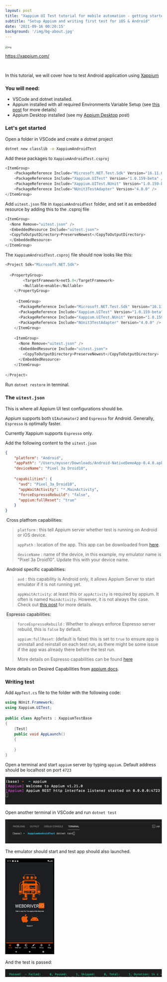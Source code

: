 ```yaml
---
layout: post
title: "Xappium UI Test tutorial for mobile automation - getting started Android"
subtitle: "Setup Appium and writing first test for iOS & Android"
date: '2021-09-16 00:20:15'
background: '/img/bg-about.jpg'
---
```


<img src="https://xappium.com/images/xappium-bot.png" alt="img" style="zoom:50%;" />

https://xappium.com/	

<br/>

In this tutorial, we will cover how to test Android application using [Xappium](https://github.com/Xappium/xappium.uitest)

### You will need:

* VSCode and dotnet installed.
* Appium installed with all required Environments Variable Setup (see [this post](https://mauiautomation.com/setup-appium-dotnet/) for more details)
* Appium Desktop installed (see my [Appium Desktop](https://mauiautomation.com/appium-desktop-locate-element/) post)



### Let's get started

Open a folder in VSCode and create a dotnet project

```bash
dotnet new classlib -o XappiumAndroidTest
```

Add these packages to `XappiumAndroidTest.csproj`

```c#
<ItemGroup>
	<PackageReference Include="Microsoft.NET.Test.Sdk" Version="16.11.0" />
	<PackageReference Include="Xappium.UITest" Version="1.0.159-beta" />
	<PackageReference Include="Xappium.UITest.NUnit" Version="1.0.159-beta" />
	<PackageReference Include="NUnit3TestAdapter" Version="4.0.0" />
</ItemGroup>
```

Add `uitest.json` file in `XappiumAndroidTest` folder, and set it as embedded resource by adding this to the .csproj file

```c#
<ItemGroup>
  <None Remove="uitest.json" />
  <EmbeddedResource Include="uitest.json">
  <CopyToOutputDirectory>PreserveNewest</CopyToOutputDirectory>
  </EmbeddedResource>
</ItemGroup>
```



The `XappiumAndroidTest.csproj` file should now looks like this:

```csharp
<Project Sdk="Microsoft.NET.Sdk">

  <PropertyGroup>
        <TargetFramework>net5.0</TargetFramework>
        <Nullable>enable</Nullable>
    </PropertyGroup>

     <ItemGroup>
      <PackageReference Include="Microsoft.NET.Test.Sdk" Version="16.11.0" />
      <PackageReference Include="Xappium.UITest" Version="1.0.159-beta" />
      <PackageReference Include="Xappium.UITest.NUnit" Version="1.0.159-beta" />
      <PackageReference Include="NUnit3TestAdapter" Version="4.0.0" />
    </ItemGroup>

    <ItemGroup>
      <None Remove="uitest.json" />
      <EmbeddedResource Include="uitest.json">
        <CopyToOutputDirectory>PreserveNewest</CopyToOutputDirectory>
      </EmbeddedResource>
    </ItemGroup>

</Project>

```

Run `dotnet restore` in terminal.



### The `uitest.json`

This is where all Appium UI test configurations should be.

Appium supports both `UIAutomator2` and `Espresso` for Android. Generally, `Espresso` is optimally faster.

Currently Xappium supports `Espresso` only.

Add the following content to the `uitest.json`

```json
{
	"platform": "Android",
	"appPath": "/Users/myuser/Downloads/Android-NativeDemoApp-0.4.0.apk",
	"deviceName": "Pixel 3a Droid10",
	
	"capabilities": {
	  "avd": "Pixel_3a_Droid10",
	  "appWaitActivity": "*.MainActivity",
	  "forceEspressoRebuild": "false",
	  "appium:fullReset": "true"
	}
}
```

​		Cross platfrom capabilities:

> `platform` : this tell Appium server whether test is running on Android or iOS device.
>
> `appPath` : location of the app. This app can be downloaded from  [here](https://github.com/webdriverio/native-demo-app/releases).
>
> `deviceName` : name of the device, in this example, my emulator name is "Pixel 3a Droid10". Update this with your device name.

​		Android specific capabilities:

> `avd` : this capability is Android only, it allows Appium Server to start emulator if it is not running yet.
>
> `appWaitActivity`: at least this or `appActivity` is required by appium. It often is named `MainActivity`. However, it is not always the case. Check out [this post](https://mauiautomation.com/determine-android-app-activity-using-adb/) for more details.

​		Espresso capabilities:

> `forceEspressoRebuild` : Whether to always enforce Espresso server rebuild, this is `false` by default.
>
> `appium:fullReset`: (default is false) this is set to `true` to ensure app is uninstall and reinstall on each test run, as there might be some issue if the app was already there before the test run.
>
> More details on Espresso capabilities can be found [here](https://github.com/appium/appium-espresso-driver)

More details on Desired Capabilities from [appium docs](https://appium.io/docs/en/writing-running-appium/caps/#appium-desired-capabilities).



### Writing test

Add `AppTest.cs` file to the folder with the following code:

```csharp
using NUnit.Framework;
using Xappium.UITest;

public class AppTests : XappiumTestBase
{
    [Test]
    public void AppLaunch()
    {

    }
}
```

Open a terminal and start `appium` server by typing `appium`. Default address should be localhost on port `4723`

![Start appium server](./StartAppiumServer.png)



Open another terminal in VSCode and run `dotnet test`

![Open Terminal Run Dotnet Test](./OpenTerminalRunDotnetTest.png)

The emulator should start and test app should also launched.

<img src="./AppLaunched.png" alt="image-20210916001915084" style="zoom:30%;" />

And the test is passed:

![First test pass](./FirstTestPass.png)

